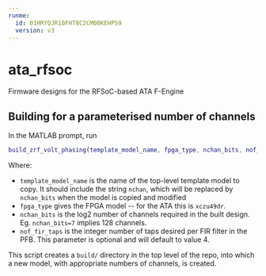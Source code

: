 ```yaml
---
runme:
  id: 01HRYQJR10FHT8C2CM00KEHPS9
  version: v3
---
```


# ata_rfsoc

Firmware designs for the RFSoC-based ATA F-Engine

## Building for a parameterised number of channels

In the MATLAB prompt, run

```matlab {"id":"01HRYQJR10FHT8C2CKZXPCY7HE"}
build_zrf_volt_phasing(template_model_name, fpga_type, nchan_bits, nof_fir_taps)
```

Where:

- `template_model_name` is the name of the top-level template model to copy. It should include the string `nchan`, which will be replaced by `nchan_bits` when the model is copied and modified
- `fpga_type` gives the FPGA model -- for the ATA this is `xczu49dr`.
- `nchan_bits` is the log2 number of channels required in the built design. Eg. `nchan_bits=7` implies 128 channels.
- `nof_fir_taps` is the integer number of taps desired per FIR filter in the PFB. This parameter is optional and will default to value 4.

This script creates a `build/` directory in the top level of the repo, into which a new model, with appropriate numbers of channels, is created.
